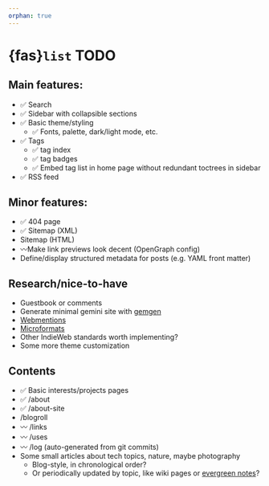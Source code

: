 ```yaml
---
orphan: true
---
```

# {fas}`list` TODO

## Main features:
* ✅ Search
* ✅ Sidebar with collapsible sections
* ✅ Basic theme/styling
    * ✅ Fonts, palette, dark/light mode, etc.
* ✅ Tags
    * ✅ tag index
    * ✅ tag badges
    * ✅ Embed tag list in home page without redundant toctrees in sidebar
* ✅ RSS feed

## Minor features:
* ✅ 404 page
* ✅ Sitemap (XML)
* Sitemap (HTML)
* 〰️Make link previews look decent (OpenGraph config)
* Define/display structured metadata for posts (e.g. YAML front matter)

## Research/nice-to-have
* Guestbook or comments
* Generate minimal gemini site with [gemgen](https://sr.ht/~kota/gemgen)
* [Webmentions](https://indieweb.org/Webmention)
* [Microformats](https://indieweb.org/microformats2)
* Other IndieWeb standards worth implementing?
* Some more theme customization

## Contents
* ✅ Basic interests/projects pages
* ✅ /about
* ✅ /about-site
* /blogroll
* 〰️ /links
* 〰️ /uses
* 〰️ /log (auto-generated from git commits)
* Some small articles about tech topics, nature, maybe photography
    * Blog-style, in chronological order?
    * Or periodically updated by topic, like wiki pages or [evergreen notes](https://notes.andymatuschak.org)?
